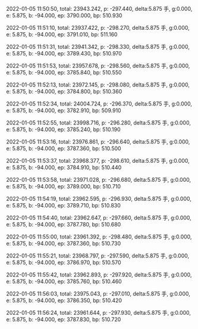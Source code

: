 2022-01-05 11:50:50, total: 23943.242, p: -297.440, delta:5.875 手, g:0.000, e: 5.875, b: -94.000, ep: 3790.000, bp: 510.930

2022-01-05 11:51:10, total: 23937.422, p: -298.270, delta:5.875 手, g:0.000, e: 5.875, b: -94.000, ep: 3791.010, bp: 511.160

2022-01-05 11:51:31, total: 23941.342, p: -298.330, delta:5.875 手, g:0.000, e: 5.875, b: -94.000, ep: 3789.430, bp: 510.970

2022-01-05 11:51:53, total: 23957.678, p: -298.560, delta:5.875 手, g:0.000, e: 5.875, b: -94.000, ep: 3785.840, bp: 510.550

2022-01-05 11:52:13, total: 23972.145, p: -298.080, delta:5.875 手, g:0.000, e: 5.875, b: -94.000, ep: 3784.800, bp: 510.360

2022-01-05 11:52:34, total: 24004.724, p: -296.370, delta:5.875 手, g:0.000, e: 5.875, b: -94.000, ep: 3782.910, bp: 509.910

2022-01-05 11:52:55, total: 23998.716, p: -296.280, delta:5.875 手, g:0.000, e: 5.875, b: -94.000, ep: 3785.240, bp: 510.190

2022-01-05 11:53:16, total: 23976.861, p: -296.640, delta:5.875 手, g:0.000, e: 5.875, b: -94.000, ep: 3787.360, bp: 510.500

2022-01-05 11:53:37, total: 23968.377, p: -298.610, delta:5.875 手, g:0.000, e: 5.875, b: -94.000, ep: 3784.910, bp: 510.440

2022-01-05 11:53:58, total: 23971.028, p: -296.680, delta:5.875 手, g:0.000, e: 5.875, b: -94.000, ep: 3789.000, bp: 510.710

2022-01-05 11:54:19, total: 23962.595, p: -296.930, delta:5.875 手, g:0.000, e: 5.875, b: -94.000, ep: 3789.710, bp: 510.830

2022-01-05 11:54:40, total: 23962.647, p: -297.660, delta:5.875 手, g:0.000, e: 5.875, b: -94.000, ep: 3787.780, bp: 510.680

2022-01-05 11:55:00, total: 23961.392, p: -298.480, delta:5.875 手, g:0.000, e: 5.875, b: -94.000, ep: 3787.360, bp: 510.730

2022-01-05 11:55:21, total: 23968.797, p: -297.590, delta:5.875 手, g:0.000, e: 5.875, b: -94.000, ep: 3786.970, bp: 510.570

2022-01-05 11:55:42, total: 23962.893, p: -297.920, delta:5.875 手, g:0.000, e: 5.875, b: -94.000, ep: 3785.760, bp: 510.460

2022-01-05 11:56:03, total: 23975.043, p: -297.010, delta:5.875 手, g:0.000, e: 5.875, b: -94.000, ep: 3786.350, bp: 510.420

2022-01-05 11:56:24, total: 23961.644, p: -297.930, delta:5.875 手, g:0.000, e: 5.875, b: -94.000, ep: 3787.830, bp: 510.720